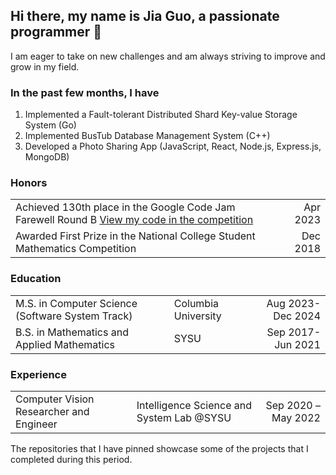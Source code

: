 ## Hi there, my name is Jia Guo, a passionate programmer 👋
I am eager to take on new challenges and am always striving to improve and grow in my field.

### In the past few months, I have  
1. Implemented a Fault-tolerant Distributed Shard Key-value Storage System (Go)
2. Implemented BusTub Database Management System (C++)
3. Developed a Photo Sharing App (JavaScript, React, Node.js, Express.js, MongoDB)

### Honors  
| | |
| --- | ---: |
| Achieved 130th place in the Google Code Jam Farewell Round B [View my code in the competition](https://zibada.guru/gcj/profile/Jayg000e) | Apr 2023 |
| Awarded First Prize in the National College Student Mathematics Competition | Dec 2018 |

### Education  
| | | |
| --- | --- |---: |
| M.S. in Computer Science (Software System Track) |Columbia University |Aug 2023-Dec 2024 |
| B.S. in Mathematics and Applied Mathematics |SYSU |Sep 2017-Jun 2021 |

### Experience  
| | | |
| --- | --- |---: |
|Computer Vision Researcher and Engineer |Intelligence Science and System Lab @SYSU| Sep 2020 – May 2022

The repositories that I have pinned showcase some of the projects that I completed during this period.

